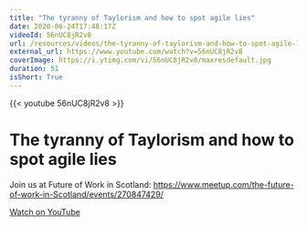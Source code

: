 ```yaml
---
title: "The tyranny of Taylorism and how to spot agile lies"
date: 2020-06-24T17:48:17Z
videoId: 56nUC8jR2v8
url: /resources/videos/the-tyranny-of-taylorism-and-how-to-spot-agile-lies
external_url: https://www.youtube.com/watch?v=56nUC8jR2v8
coverImage: https://i.ytimg.com/vi/56nUC8jR2v8/maxresdefault.jpg
duration: 51
isShort: True
---
```


{{< youtube 56nUC8jR2v8 >}}

# The tyranny of Taylorism and how to spot agile lies

Join us at Future of Work in Scotland: https://www.meetup.com/the-future-of-work-in-Scotland/events/270847429/

[Watch on YouTube](https://www.youtube.com/watch?v=56nUC8jR2v8)
